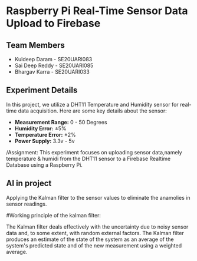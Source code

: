 # Raspberry Pi Real-Time Sensor Data Upload to Firebase

## Team Members
- Kuldeep Daram - SE20UARI083
- Sai Deep Reddy - SE20UARI085
- Bhargav Karra - SE20UARI033

## Experiment Details

In this project, we utilize a DHT11 Temperature and Humidity sensor for real-time data acquisition. Here are some key details about the sensor:

- **Measurement Range:** 0 - 50 Degrees
- **Humidity Error:** ±5%
- **Temperature Error:** ±2%
- **Power Supply:** 3.3v - 5v

/Assignment: This experiment focuses on uploading sensor data,namely temperature & humidi from the DHT11 sensor to a Firebase Realtime Database using a Raspberry Pi.




## AI in project

Applying the Kalman filter to the sensor values to eliminate the anamolies in sensor readings.

#Working principle of the kalman filter:

The Kalman filter deals effectively with the uncertainty due to noisy sensor data and, to some extent, with random external factors. The Kalman filter produces an estimate of the state of the system as an average of the system's predicted state and of the new measurement using a weighted average. 










